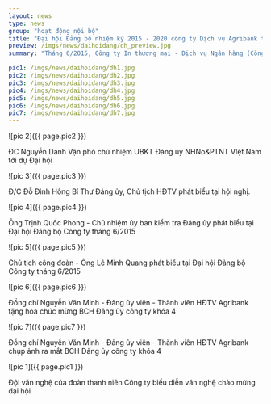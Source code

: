 ```yaml
---
layout: news
type: news
group: "hoạt động nội bộ"
title: "Đại hội Đảng bộ nhiệm kỳ 2015 - 2020 công ty Dịch vụ Agribank thành công rực rỡ"
preview: /imgs/news/daihoidang/dh_preview.jpg
summary: "Tháng 6/2015, Công ty In thương mại - Dịch vụ Ngân hàng (Công ty Dịch vụ Agribank) đã tổ chức thành công đại hội Đảng bộ nhiệm kỳ 2015 - 2020"

pic1: /imgs/news/daihoidang/dh1.jpg
pic2: /imgs/news/daihoidang/dh2.jpg
pic3: /imgs/news/daihoidang/dh3.jpg
pic4: /imgs/news/daihoidang/dh4.jpg
pic5: /imgs/news/daihoidang/dh5.jpg
pic6: /imgs/news/daihoidang/dh6.jpg
pic7: /imgs/news/daihoidang/dh7.jpg
--- 
```


![pic 2]({{ page.pic2 }})

ĐC Nguyễn Danh Vận phó chủ nhiệm UBKT Đảng ủy NHNo&PTNT VIệt Nam tới dự Đại hội

![pic 3]({{ page.pic3 }})

Đ/C Đỗ Đình Hồng Bí Thư Đảng ủy, Chủ tịch HĐTV phát biểu tại hội nghị.

![pic 4]({{ page.pic4 }})

Ông Trịnh Quốc Phong - Chủ nhiệm ủy ban kiểm tra Đảng ủy phát biểu tại Đại hội Đảng bộ Công ty tháng 6/2015 

![pic 5]({{ page.pic5 }})

Chủ tịch công đoàn - Ông Lê Minh Quang phát biểu tại Đại hội Đảng bộ Công ty tháng 6/2015 

![pic 6]({{ page.pic6 }})

Đồng chí Nguyễn Văn Minh - Đảng ủy viên - Thành viên HĐTV Agribank tặng hoa chúc mừng BCH Đảng ủy công ty khóa 4 

![pic 7]({{ page.pic7 }})

Đồng chí Nguyễn Văn Minh - Đảng ủy viên - Thành viên HĐTV Agribank chụp ảnh ra mắt BCH Đảng ủy công ty khóa 4 

![pic 1]({{ page.pic1 }})

Đội văn nghệ của đoàn thanh niên Công ty biểu diễn văn nghệ chào mừng đại hội